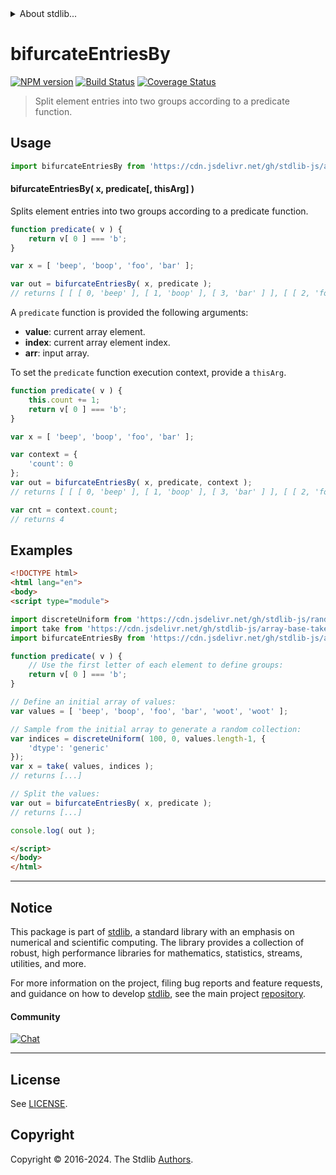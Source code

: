 <!--

@license Apache-2.0

Copyright (c) 2023 The Stdlib Authors.

Licensed under the Apache License, Version 2.0 (the "License");
you may not use this file except in compliance with the License.
You may obtain a copy of the License at

   http://www.apache.org/licenses/LICENSE-2.0

Unless required by applicable law or agreed to in writing, software
distributed under the License is distributed on an "AS IS" BASIS,
WITHOUT WARRANTIES OR CONDITIONS OF ANY KIND, either express or implied.
See the License for the specific language governing permissions and
limitations under the License.

-->


<details>
  <summary>
    About stdlib...
  </summary>
  <p>We believe in a future in which the web is a preferred environment for numerical computation. To help realize this future, we've built stdlib. stdlib is a standard library, with an emphasis on numerical and scientific computation, written in JavaScript (and C) for execution in browsers and in Node.js.</p>
  <p>The library is fully decomposable, being architected in such a way that you can swap out and mix and match APIs and functionality to cater to your exact preferences and use cases.</p>
  <p>When you use stdlib, you can be absolutely certain that you are using the most thorough, rigorous, well-written, studied, documented, tested, measured, and high-quality code out there.</p>
  <p>To join us in bringing numerical computing to the web, get started by checking us out on <a href="https://github.com/stdlib-js/stdlib">GitHub</a>, and please consider <a href="https://opencollective.com/stdlib">financially supporting stdlib</a>. We greatly appreciate your continued support!</p>
</details>

# bifurcateEntriesBy

[![NPM version][npm-image]][npm-url] [![Build Status][test-image]][test-url] [![Coverage Status][coverage-image]][coverage-url] <!-- [![dependencies][dependencies-image]][dependencies-url] -->

> Split element entries into two groups according to a predicate function.

<!-- Section to include introductory text. Make sure to keep an empty line after the intro `section` element and another before the `/section` close. -->

<section class="intro">

</section>

<!-- /.intro -->

<!-- Package usage documentation. -->



<section class="usage">

## Usage

```javascript
import bifurcateEntriesBy from 'https://cdn.jsdelivr.net/gh/stdlib-js/array-base-bifurcate-entries-by@esm/index.mjs';
```

#### bifurcateEntriesBy( x, predicate\[, thisArg] )

Splits element entries into two groups according to a predicate function.

```javascript
function predicate( v ) {
    return v[ 0 ] === 'b';
}

var x = [ 'beep', 'boop', 'foo', 'bar' ];

var out = bifurcateEntriesBy( x, predicate );
// returns [ [ [ 0, 'beep' ], [ 1, 'boop' ], [ 3, 'bar' ] ], [ [ 2, 'foo' ] ] ]
```

A `predicate` function is provided the following arguments:

-   **value**: current array element.
-   **index**: current array element index.
-   **arr**: input array.

To set the `predicate` function execution context, provide a `thisArg`.

```javascript
function predicate( v ) {
    this.count += 1;
    return v[ 0 ] === 'b';
}

var x = [ 'beep', 'boop', 'foo', 'bar' ];

var context = {
    'count': 0
};
var out = bifurcateEntriesBy( x, predicate, context );
// returns [ [ [ 0, 'beep' ], [ 1, 'boop' ], [ 3, 'bar' ] ], [ [ 2, 'foo' ] ] ]

var cnt = context.count;
// returns 4
```

</section>

<!-- /.usage -->

<!-- Package usage notes. Make sure to keep an empty line after the `section` element and another before the `/section` close. -->

<section class="notes">

</section>

<!-- /.notes -->

<!-- Package usage examples. -->

<section class="examples">

## Examples

<!-- eslint no-undef: "error" -->

```html
<!DOCTYPE html>
<html lang="en">
<body>
<script type="module">

import discreteUniform from 'https://cdn.jsdelivr.net/gh/stdlib-js/random-array-discrete-uniform@esm/index.mjs';
import take from 'https://cdn.jsdelivr.net/gh/stdlib-js/array-base-take@esm/index.mjs';
import bifurcateEntriesBy from 'https://cdn.jsdelivr.net/gh/stdlib-js/array-base-bifurcate-entries-by@esm/index.mjs';

function predicate( v ) {
    // Use the first letter of each element to define groups:
    return v[ 0 ] === 'b';
}

// Define an initial array of values:
var values = [ 'beep', 'boop', 'foo', 'bar', 'woot', 'woot' ];

// Sample from the initial array to generate a random collection:
var indices = discreteUniform( 100, 0, values.length-1, {
    'dtype': 'generic'
});
var x = take( values, indices );
// returns [...]

// Split the values:
var out = bifurcateEntriesBy( x, predicate );
// returns [...]

console.log( out );

</script>
</body>
</html>
```

</section>

<!-- /.examples -->

<!-- Section to include cited references. If references are included, add a horizontal rule *before* the section. Make sure to keep an empty line after the `section` element and another before the `/section` close. -->

<section class="references">

</section>

<!-- /.references -->

<!-- Section for related `stdlib` packages. Do not manually edit this section, as it is automatically populated. -->

<section class="related">

</section>

<!-- /.related -->

<!-- Section for all links. Make sure to keep an empty line after the `section` element and another before the `/section` close. -->


<section class="main-repo" >

* * *

## Notice

This package is part of [stdlib][stdlib], a standard library with an emphasis on numerical and scientific computing. The library provides a collection of robust, high performance libraries for mathematics, statistics, streams, utilities, and more.

For more information on the project, filing bug reports and feature requests, and guidance on how to develop [stdlib][stdlib], see the main project [repository][stdlib].

#### Community

[![Chat][chat-image]][chat-url]

---

## License

See [LICENSE][stdlib-license].


## Copyright

Copyright &copy; 2016-2024. The Stdlib [Authors][stdlib-authors].

</section>

<!-- /.stdlib -->

<!-- Section for all links. Make sure to keep an empty line after the `section` element and another before the `/section` close. -->

<section class="links">

[npm-image]: http://img.shields.io/npm/v/@stdlib/array-base-bifurcate-entries-by.svg
[npm-url]: https://npmjs.org/package/@stdlib/array-base-bifurcate-entries-by

[test-image]: https://github.com/stdlib-js/array-base-bifurcate-entries-by/actions/workflows/test.yml/badge.svg?branch=main
[test-url]: https://github.com/stdlib-js/array-base-bifurcate-entries-by/actions/workflows/test.yml?query=branch:main

[coverage-image]: https://img.shields.io/codecov/c/github/stdlib-js/array-base-bifurcate-entries-by/main.svg
[coverage-url]: https://codecov.io/github/stdlib-js/array-base-bifurcate-entries-by?branch=main

<!--

[dependencies-image]: https://img.shields.io/david/stdlib-js/array-base-bifurcate-entries-by.svg
[dependencies-url]: https://david-dm.org/stdlib-js/array-base-bifurcate-entries-by/main

-->

[chat-image]: https://img.shields.io/gitter/room/stdlib-js/stdlib.svg
[chat-url]: https://app.gitter.im/#/room/#stdlib-js_stdlib:gitter.im

[stdlib]: https://github.com/stdlib-js/stdlib

[stdlib-authors]: https://github.com/stdlib-js/stdlib/graphs/contributors

[umd]: https://github.com/umdjs/umd
[es-module]: https://developer.mozilla.org/en-US/docs/Web/JavaScript/Guide/Modules

[deno-url]: https://github.com/stdlib-js/array-base-bifurcate-entries-by/tree/deno
[deno-readme]: https://github.com/stdlib-js/array-base-bifurcate-entries-by/blob/deno/README.md
[umd-url]: https://github.com/stdlib-js/array-base-bifurcate-entries-by/tree/umd
[umd-readme]: https://github.com/stdlib-js/array-base-bifurcate-entries-by/blob/umd/README.md
[esm-url]: https://github.com/stdlib-js/array-base-bifurcate-entries-by/tree/esm
[esm-readme]: https://github.com/stdlib-js/array-base-bifurcate-entries-by/blob/esm/README.md
[branches-url]: https://github.com/stdlib-js/array-base-bifurcate-entries-by/blob/main/branches.md

[stdlib-license]: https://raw.githubusercontent.com/stdlib-js/array-base-bifurcate-entries-by/main/LICENSE

</section>

<!-- /.links -->

